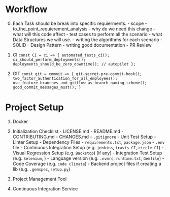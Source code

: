 # Workflow
  0. Each Task should be break into specific requierments.
    - scope
    - to_the_point_requierement_analysis
    - why do we need this change
    - what will this code affect
    - test cases to perform all the scenario
    - what Data Structures we will use.
    - writing the algorithms for each scenario
    - SOLID
    - Design Pattern
    - writing good documentation
    - PR Review

  1. CI
    ```
    const CI = ci => {
      automated_tests_ci();
      ci_should_perform_deployments();
      deployments_should_be_zero_downtime(); // autopilot
    };
    ```
  2. GIT
    ```
    const git = commit => {
      git-secret-pre-commit-hook();
      two_factor_authentication_for_all_employees();
      use_feature_branches_and_gitflow_as_branch_naming_scheme();
      good_commit_messages_must();
    }
    ```

# Project Setup
  1. Docker
  2. Initialization Checklist
    - LICENSE.md
    - README.md
    - CONTRIBUTING.md
    - CHANGES.md
    - `.gitignore`
    - Unit Test Setup
    - Linter Setup
    - Dependency Files - `requirements.txt`, `package.json`
    - `.env` file
    - Continuous Integration Setup (e.g. `jenkins`, `travis CI`, `circle CI`)
    - Visual Regression Setup (e.g. `Backstop`) [if any]
    - Integration Test Setup (e.g. `Selenium`, )
    - Language version (e.g. `.nvmrc`, `runtime.txt`, `Gemfile`)
    - Code Coverage (e.g. `code climate`)
    - Backend project files if creating a lib (e.g. `.gemspec`, `setup.py`)

  3. Project Management Tool
  4. Continuous Integration Service
